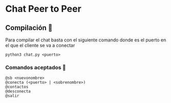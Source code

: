 # Chat Peer to Peer

## Compilación 🚀

Para compilar el chat basta con el siguiente comando donde <puerto> es el puerto en el que el cliente se va a conectar

```
python3 chat.py <puerto>
```

### Comandos aceptados 🔧

```
@sb <nuevonombre>
@conecta (<puerto> | <sobrenombre>)
@contactos
@desconecta
@salir
```



